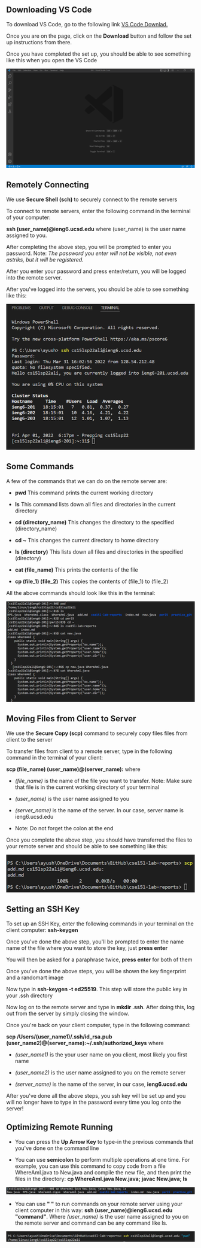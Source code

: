 ## Downloading VS Code

To download VS Code, go to the following link [VS Code Downlad.](https://code.visualstudio.com/)

Once you are on the page, click on the **Download** button and follow the set up instructions from there.

Once you have completed the set up, you should be able to see something like this when you open the VS Code

![](VS.png)

## Remotely Connecting 

We use **Secure Shell (sch)** to securely connect to the remote servers

To connect to remote servers, enter the following command in the terminal of your computer:

**ssh (user_name)@ieng6.ucsd.edu** where (user_name) is the user name assigned to you.

After completing the above step, you will be prompted to enter you password. Note: *The password you enter will not be visible, not even astriks, but it will be registered.*

After you enter your password and press enter/return, you will be logged into the remote server.

After you've logged into the servers, you should be able to see something like this:

![](step3.png)



## Some Commands

A few of the commands that we can do on the remote server are:

* **pwd** This command prints the current working directory

* **ls** This command lists down all files and directories in the current directory

* **cd (directory_name)** This changes the directory to the specified (directory_name)

* **cd ~** This changes the current directory to home directory

* **ls (directory)** This lists down all files and directories in the specified (directory)

* **cat (file_name)** This prints the contents of the file

* **cp (file_1) (file_2)** This copies the contents of (file_1) to (file_2)

All the above commands should look like this in the terminal:

![](rep2.png)

## Moving Files from Client to Server

We use the **Secure Copy (scp)** command to securely copy files files from client to the server

To transfer files from client to a remote server, type in the following command in the terminal of your client:

**scp (file_name) (user_name)@(server_name):** where

* *(file_name)* is the name of the file you want to transfer. Note: Make sure that file is in the current working directory of your terminal

* *(user_name)* is the user name assigned to you

* *(server_name)* is the name of the server. In our case, server name is ieng6.ucsd.edu

* Note: Do not forget the colon at the end

Once you complete the above step, you should have transferred the files to your remote server and should be able to see something like this:

![](rep1.png)

## Setting an SSH Key

To set up an SSH Key, enter the following commands in your terminal on the client computer: **ssh-keygen**

Once you've done the above step, you'll be prompted to enter the name name of the file where you want to store the key, just **press enter**

You will then be asked for a paraphrase twice, **press enter** for both of them

Once you've done the above steps, you will be shown the key fingerprint and a randomart image

Now type in **ssh-keygen -t ed25519**. This step will store the public key in your .ssh directory

Now log on to the remote server and type in **mkdir .ssh**. After doing this, log out from the server by simply closing the window.

Once you're back on your client computer, type in the following command:

**scp /Users/(user_name1)/.ssh/id_rsa.pub (user_name2)@(server_name):~/.ssh/authorized_keys** where

* *(user_name1)* is the your user name on you client, most likely you first name

* *(user_name2)* is the user name assigned to you on the remote server

* *(server_name)* is the name of the server, in our case, **ieng6.ucsd.edu**

After you've done all the above steps, you ssh key will be set up and you will no longer have to type in the password every time you log onto the server!

## Optimizing Remote Running

* You can press the **Up Arrow Key** to type-in the previous commands that you've done on the command line

* You can use **semicolon** to perform multiple operations at one time. For example, you can use this command to copy code from a file WhereAmI.java to New.java and compile the new file, and then print the files in the directory: **cp WhereAmI.java New.java; javac New.java; ls**

![](rep4.png)

* You can use **" "** to run commands on your remote server using your client computer in this way: **ssh (user_name)@ieng6.ucsd.edu "command"**. Where *(user_name)* is the user name assigned to you on the remote server and command can be any command like ls.

![](rep3.png)